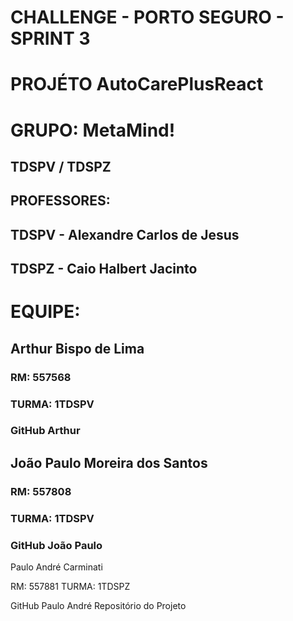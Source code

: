 
  #          CHALLENGE - PORTO SEGURO - SPRINT 3  

# PROJÉTO AutoCarePlusReact  

# GRUPO: MetaMind!  

## TDSPV / TDSPZ  

## PROFESSORES:
## TDSPV - Alexandre Carlos de Jesus
## TDSPZ - Caio Halbert Jacinto

# EQUIPE:

## Arthur Bispo de Lima
### RM: 557568
### TURMA: 1TDSPV
### GitHub Arthur

## João Paulo Moreira dos Santos
### RM: 557808
### TURMA: 1TDSPV
### GitHub João Paulo

Paulo André Carminati

RM: 557881
TURMA: 1TDSPZ

GitHub Paulo André
Repositório do Projeto

